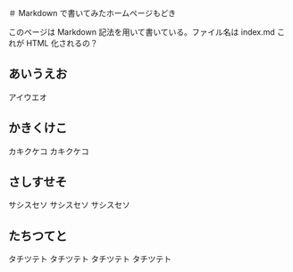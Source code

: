 
＃ Markdown で書いてみたホームページもどき

このページは Markdown 記法を用いて書いている。ファイル名は index.md
これが HTML 化されるの？



## あいうえお

アイウエオ


## かきくけこ

カキクケコ カキクケコ


## さしすせそ


サシスセソ サシスセソ サシスセソ


## たちつてと

タチツテト タチツテト タチツテト タチツテト


